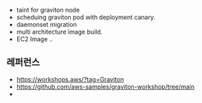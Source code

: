 

* taint for graviton node
* scheduing graviton pod with deployment canary.
* daemonset migration
* multi architecture image build.
* EC2 Image ..  



## 레퍼런스 ##

* https://workshops.aws/?tag=Graviton
* https://github.com/aws-samples/graviton-workshop/tree/main 
*
